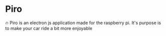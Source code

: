 # Piro
🔥 Piro is an electron js application made for the raspberry pi. It's purpose is to make your car ride a bit more enjoyable
